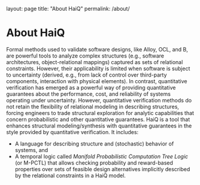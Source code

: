 layout: page
title: "About HaiQ"
permalink: /about/
# About HaiQ

Formal methods used to validate software designs, like Alloy, OCL, and B, are powerful tools to analyze complex structures (e.g., software architectures, object-relational mappings) captured as sets of relational constraints. 
However, their applicability is limited when software is subject to uncertainty (derived, e.g., from lack of control over third-party components, interaction with physical elements). 
In contrast, quantitative verification has emerged as a powerful way of providing quantitative guarantees about the performance, cost, and reliability of systems operating under uncertainty. 
However, quantitative verification methods do not retain the flexibility of relational modeling in describing structures, forcing engineers to trade structural exploration for analytic capabilities that concern probabilistic and other quantitative guarantees.
HaiQ is a tool that enhances structural modeling/synthesis with quantitative guarantees in the style provided by quantitative verification. It includes:

* A language for describing structure and (stochastic) behavior of systems, and 
* A temporal logic called *Manifold Probabilistic Computation Tree Logic* (or M-PCTL) that allows checking probability and reward-based properties over sets of feasible design alternatives implicitly described by the relational constraints in a HaiQ model. 
